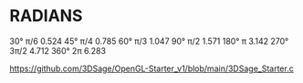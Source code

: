 # RADIANS

30°	π/6	0.524
45°	π/4	0.785
60°	π/3	1.047
90°	π/2	1.571
180°	π	3.142
270°	3π/2	4.712
360°	2π	6.283


https://github.com/3DSage/OpenGL-Starter_v1/blob/main/3DSage_Starter.c